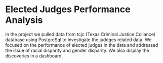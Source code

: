 # Elected Judges Performance Analysis
In the project we pulled data from tcjc (Texas Criminal Justice Coliance) database using PostgreSql to investigate the judeges related data. We focused on the performance of elected judges in the data and addressed the issue of racial disparity and gender disparity. We also display the discoveries in a dashboard.  
